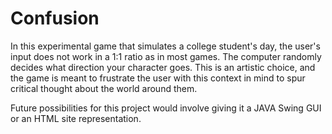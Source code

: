 # Confusion

In this experimental game that simulates a college student's day, the user's input does not work in a 1:1 ratio as in most games. The computer randomly decides what direction your character goes. This is an artistic choice, and the game is meant to frustrate the user with this context in mind to spur critical thought about the world around them.

Future possibilities for this project would involve giving it a JAVA Swing GUI or an HTML site representation.

